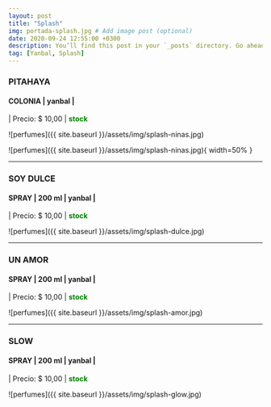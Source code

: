 ```yaml
---
layout: post
title: "Splash"
img: portada-splash.jpg # Add image post (optional)
date: 2020-09-24 12:55:00 +0300
description: You’ll find this post in your `_posts` directory. Go ahead and edit it and re-build the site to see your changes. # Add post description (optional)
tag: [Yanbal, Splash]
---
```

### PITAHAYA
#### COLONIA  | yanbal  |
| Precio: $ 10,00  | <b style='color:green'> stock </b>

![perfumes]({{ site.baseurl }}/assets/img/splash-ninas.jpg)

![perfumes]({{ site.baseurl }}/assets/img/splash-ninas.jpg){ width=50% }
* * *
### SOY DULCE
#### SPRAY  |  200 ml  | yanbal  |
| Precio: $ 10,00  | <b style='color:green'> stock </b>

![perfumes]({{ site.baseurl }}/assets/img/splash-dulce.jpg)
* * *
### UN AMOR
#### SPRAY  | 200 ml  | yanbal  |
| Precio: $ 10,00  | <b style='color:green'> stock </b>

![perfumes]({{ site.baseurl }}/assets/img/splash-amor.jpg)
* * *
### SLOW
#### SPRAY  | 200 ml  | yanbal  |
| Precio: $ 10,00  | <b style='color:green'> stock </b>

![perfumes]({{ site.baseurl }}/assets/img/splash-glow.jpg)

